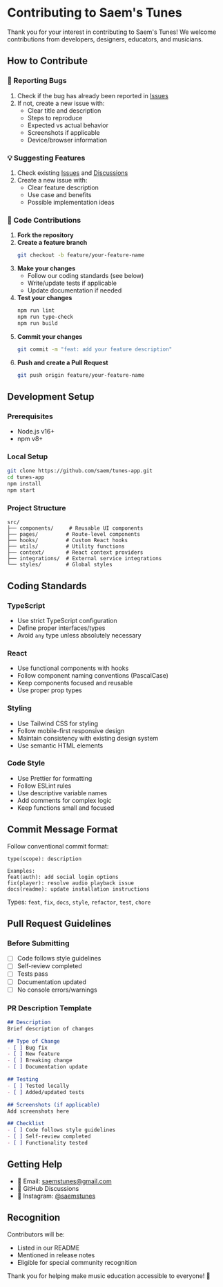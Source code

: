 
# Contributing to Saem's Tunes

Thank you for your interest in contributing to Saem's Tunes! We welcome contributions from developers, designers, educators, and musicians.

## How to Contribute

### 🐛 Reporting Bugs

1. Check if the bug has already been reported in [Issues](https://github.com/saem/tunes-app/issues)
2. If not, create a new issue with:
   - Clear title and description
   - Steps to reproduce
   - Expected vs actual behavior
   - Screenshots if applicable
   - Device/browser information

### 💡 Suggesting Features

1. Check existing [Issues](https://github.com/saem/tunes-app/issues) and [Discussions](https://github.com/saem/tunes-app/discussions)
2. Create a new issue with:
   - Clear feature description
   - Use case and benefits
   - Possible implementation ideas

### 🔧 Code Contributions

1. **Fork the repository**
2. **Create a feature branch**
   ```bash
   git checkout -b feature/your-feature-name
   ```
3. **Make your changes**
   - Follow our coding standards (see below)
   - Write/update tests if applicable
   - Update documentation if needed
4. **Test your changes**
   ```bash
   npm run lint
   npm run type-check
   npm run build
   ```
5. **Commit your changes**
   ```bash
   git commit -m "feat: add your feature description"
   ```
6. **Push and create a Pull Request**
   ```bash
   git push origin feature/your-feature-name
   ```

## Development Setup

### Prerequisites
- Node.js v16+
- npm v8+

### Local Setup
```bash
git clone https://github.com/saem/tunes-app.git
cd tunes-app
npm install
npm start
```

### Project Structure
```
src/
├── components/     # Reusable UI components
├── pages/         # Route-level components
├── hooks/         # Custom React hooks
├── utils/         # Utility functions
├── context/       # React context providers
├── integrations/  # External service integrations
└── styles/        # Global styles
```

## Coding Standards

### TypeScript
- Use strict TypeScript configuration
- Define proper interfaces/types
- Avoid `any` type unless absolutely necessary

### React
- Use functional components with hooks
- Follow component naming conventions (PascalCase)
- Keep components focused and reusable
- Use proper prop types

### Styling
- Use Tailwind CSS for styling
- Follow mobile-first responsive design
- Maintain consistency with existing design system
- Use semantic HTML elements

### Code Style
- Use Prettier for formatting
- Follow ESLint rules
- Use descriptive variable names
- Add comments for complex logic
- Keep functions small and focused

## Commit Message Format

Follow conventional commit format:
```
type(scope): description

Examples:
feat(auth): add social login options
fix(player): resolve audio playback issue
docs(readme): update installation instructions
```

Types: `feat`, `fix`, `docs`, `style`, `refactor`, `test`, `chore`

## Pull Request Guidelines

### Before Submitting
- [ ] Code follows style guidelines
- [ ] Self-review completed
- [ ] Tests pass
- [ ] Documentation updated
- [ ] No console errors/warnings

### PR Description Template
```markdown
## Description
Brief description of changes

## Type of Change
- [ ] Bug fix
- [ ] New feature
- [ ] Breaking change
- [ ] Documentation update

## Testing
- [ ] Tested locally
- [ ] Added/updated tests

## Screenshots (if applicable)
Add screenshots here

## Checklist
- [ ] Code follows style guidelines
- [ ] Self-review completed
- [ ] Functionality tested
```

## Getting Help

- 📧 Email: saemstunes@gmail.com
- 💬 GitHub Discussions
- 📱 Instagram: [@saemstunes](https://instagram.com/saemstunes)

## Recognition

Contributors will be:
- Listed in our README
- Mentioned in release notes
- Eligible for special community recognition

Thank you for helping make music education accessible to everyone! 🎵
